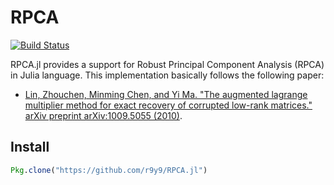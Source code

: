 # RPCA

[![Build Status](https://travis-ci.org/r9y9/RPCA.jl.svg?branch=master)](https://travis-ci.org/r9y9/RPCA.jl)

RPCA.jl provides a support for Robust Principal Component Analysis (RPCA) in Julia language. This implementation basically follows the following paper: 

- [Lin, Zhouchen, Minming Chen, and Yi Ma. "The augmented lagrange multiplier method for exact recovery of corrupted low-rank matrices." arXiv preprint arXiv:1009.5055 (2010)](http://arxiv.org/pdf/1009.5055.pdf).

## Install

```julia
Pkg.clone("https://github.com/r9y9/RPCA.jl")
```
